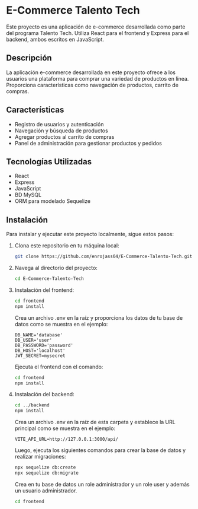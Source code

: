 # E-Commerce Talento Tech

Este proyecto es una aplicación de e-commerce desarrollada como parte del programa Talento Tech. Utiliza React para el frontend y Express para el backend, ambos escritos en JavaScript.

## Descripción

La aplicación e-commerce desarrollada en este proyecto ofrece a los usuarios una plataforma para comprar una variedad de productos en línea. Proporciona características como navegación de productos, carrito de compras.

## Características

- Registro de usuarios y autenticación
- Navegación y búsqueda de productos
- Agregar productos al carrito de compras
- Panel de administración para gestionar productos y pedidos

## Tecnologías Utilizadas

- React
- Express
- JavaScript
- BD MySQL
- ORM para modelado Sequelize

## Instalación

Para instalar y ejecutar este proyecto localmente, sigue estos pasos:

1. Clona este repositorio en tu máquina local:

   ```bash
   git clone https://github.com/enrojass04/E-Commerce-Talento-Tech.git

2. Navega al directorio del proyecto:
    ```bash
    cd E-Commerce-Talento-Tech
    ```

3. Instalación del frontend:
    ```bash
    cd frontend
    npm install
    ```
    Crea un archivo .env en la raíz y proporciona los datos de tu base de datos como se muestra en el ejemplo:
    ```
    DB_NAME='database'
    DB_USER='user'
    DB_PASSWORD='password'
    DB_HOST='localhost'
    JWT_SECRET=mysecret

    ```
    Ejecuta el frontend con el comando:
    ```bash
    cd frontend
    npm install
    ```

4. Instalación del backend:
    ```bash
    cd ../backend
    npm install
    ```
    Crea un archivo .env en la raíz de esta carpeta y establece la URL principal como se muestra en el ejemplo:
    ```
    VITE_API_URL=http://127.0.0.1:3000/api/
    ```
    Luego, ejecuta los siguientes comandos para crear la base de datos y realizar migraciones:
    ```bash
    npx sequelize db:create
    npx sequelize db:migrate
    ```
    Crea en tu base de datos un role administrador y un role user y además un usuario administrador.
    ```bash
    cd frontend
    ```
